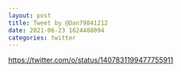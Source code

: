 ```yaml
--- 
layout: post 
title: Tweet by @Dan79841212 
date: 2021-06-23 1624488094 
categories: twitter 
--- 
```

https://twitter.com/o/status/1407831199477755911